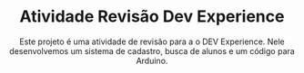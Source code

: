 <h1 align="center">Atividade Revisão Dev Experience</h1>

<p align="center">Este projeto é uma atividade de revisão para a o DEV Experience.  
Nele desenvolvemos um sistema de cadastro, busca de alunos e um código para Arduino.</p>
